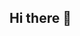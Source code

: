 ## Hi there 👋

<!--
**RussellR725/RussellR725** is a ✨ _special_ ✨ repository because its `README.md` (this file) appears on your GitHub profile.

Here are some ideas to get you started:

- 🔭 I’m currently working on simple audioPlayer with Flutter
- 🌱 I’m currently learning Flutter!
- 👯 I’m looking to collaborate on ...
- 🤔 I’m looking for help with delineating facial objects ie what is the eye, hair, skin etc.
- 💬 Ask me about ...
- 📫 How to reach me: russellgrobinson725@gmail.com
- 😄 Pronouns: He/Him
- ⚡ Fun fact: ...
-->
